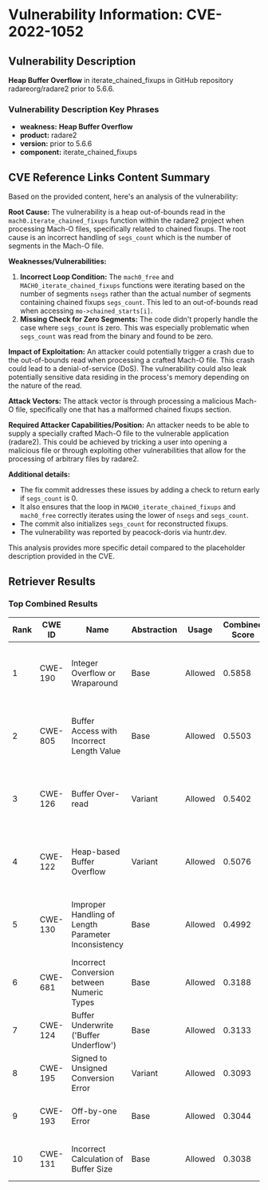# Vulnerability Information: CVE-2022-1052

## Vulnerability Description
**Heap Buffer Overflow** in iterate_chained_fixups in GitHub repository radareorg/radare2 prior to 5.6.6.

### Vulnerability Description Key Phrases
- **weakness:** **Heap Buffer Overflow**
- **product:** radare2
- **version:** prior to 5.6.6
- **component:** iterate_chained_fixups

## CVE Reference Links Content Summary
Based on the provided content, here's an analysis of the vulnerability:

**Root Cause:**
The vulnerability is a heap out-of-bounds read in the `mach0.iterate_chained_fixups` function within the radare2 project when processing Mach-O files, specifically related to chained fixups. The root cause is an incorrect handling of `segs_count` which is the number of segments in the Mach-O file.

**Weaknesses/Vulnerabilities:**
1. **Incorrect Loop Condition:** The `mach0_free` and `MACH0_iterate_chained_fixups` functions were iterating based on the number of segments `nsegs` rather than the actual number of segments containing chained fixups `segs_count`. This led to an out-of-bounds read when accessing `mo->chained_starts[i]`.
2. **Missing Check for Zero Segments:** The code didn't properly handle the case where `segs_count` is zero. This was especially problematic when `segs_count` was read from the binary and found to be zero.

**Impact of Exploitation:**
An attacker could potentially trigger a crash due to the out-of-bounds read when processing a crafted Mach-O file. This crash could lead to a denial-of-service (DoS). The vulnerability could also leak potentially sensitive data residing in the process's memory depending on the nature of the read.

**Attack Vectors:**
The attack vector is through processing a malicious Mach-O file, specifically one that has a malformed chained fixups section.

**Required Attacker Capabilities/Position:**
An attacker needs to be able to supply a specially crafted Mach-O file to the vulnerable application (radare2). This could be achieved by tricking a user into opening a malicious file or through exploiting other vulnerabilities that allow for the processing of arbitrary files by radare2.

**Additional details:**
* The fix commit addresses these issues by adding a check to return early if `segs_count` is 0.
* It also ensures that the loop in `MACH0_iterate_chained_fixups` and `mach0_free` correctly iterates using the lower of `nsegs` and `segs_count`.
* The commit also initializes `segs_count` for reconstructed fixups.
* The vulnerability was reported by peacock-doris via huntr.dev.

This analysis provides more specific detail compared to the placeholder description provided in the CVE.

## Retriever Results

### Top Combined Results

| Rank | CWE ID | Name | Abstraction | Usage | Combined Score | Retrievers | Individual Scores |
|------|--------|------|-------------|-------|---------------|------------|-------------------|
| 1 | CWE-190 | Integer Overflow or Wraparound | Base | Allowed | 0.5858 | dense, sparse, graph | dense: 0.517, sparse: 0.111, graph: 0.736 |
| 2 | CWE-805 | Buffer Access with Incorrect Length Value | Base | Allowed | 0.5503 | dense, sparse, graph | dense: 0.541, sparse: 0.112, graph: 0.602 |
| 3 | CWE-126 | Buffer Over-read | Variant | Allowed | 0.5402 | dense, sparse, graph | dense: 0.542, sparse: 0.124, graph: 0.680 |
| 4 | CWE-122 | Heap-based Buffer Overflow | Variant | Allowed | 0.5076 | dense, sparse, graph | dense: 0.548, sparse: 0.141, graph: 0.547 |
| 5 | CWE-130 | Improper Handling of Length Parameter Inconsistency | Base | Allowed | 0.4992 | dense, sparse, graph | dense: 0.482, sparse: 0.106, graph: 0.552 |
| 6 | CWE-681 | Incorrect Conversion between Numeric Types | Base | Allowed | 0.3188 | sparse, graph | sparse: 0.107, graph: 0.720 |
| 7 | CWE-124 | Buffer Underwrite ('Buffer Underflow') | Base | Allowed | 0.3133 | dense, sparse | dense: 0.506, sparse: 0.105 |
| 8 | CWE-195 | Signed to Unsigned Conversion Error | Variant | Allowed | 0.3093 | sparse, graph | sparse: 0.096, graph: 0.783 |
| 9 | CWE-193 | Off-by-one Error | Base | Allowed | 0.3044 | dense, sparse | dense: 0.492, sparse: 0.102 |
| 10 | CWE-131 | Incorrect Calculation of Buffer Size | Base | Allowed | 0.3038 | dense, sparse | dense: 0.497, sparse: 0.096 |

